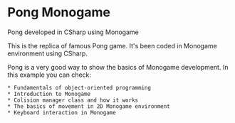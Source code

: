 # Pong Monogame
Pong developed in CSharp using Monogame

This is the replica of famous Pong game. It's been coded in Monogame environment using CSharp. 

Pong is a very good way to show the basics of Monogame development. 
In this example you can check: 

	* Fundamentals of object-oriented programming
	* Introduction to Monogame
	* Colision manager class and how it works
	* The basics of movement in 2D Monogame environment
	* Keyboard interaction in Monogame 


